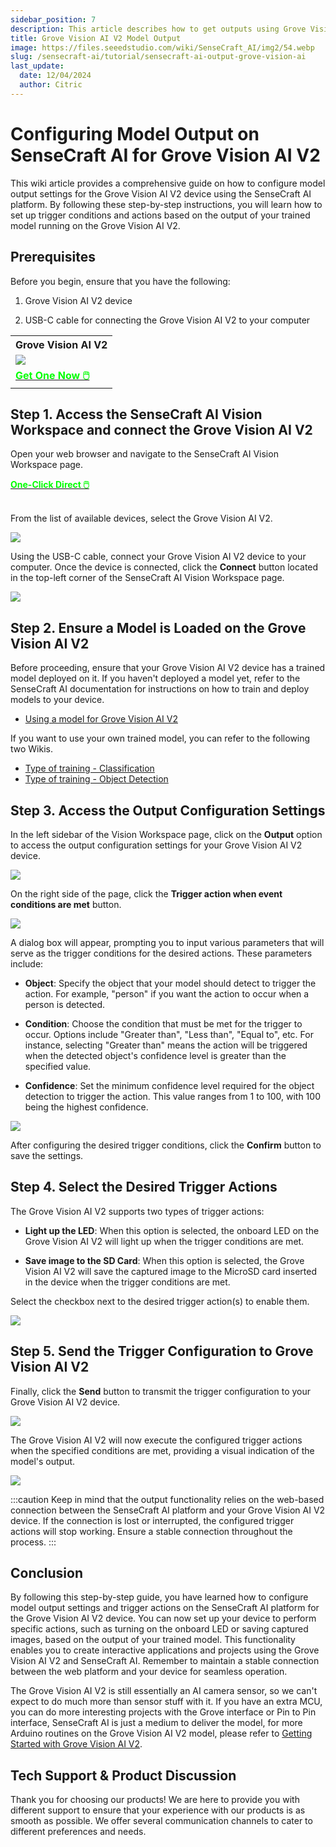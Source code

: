 ```yaml
---
sidebar_position: 7
description: This article describes how to get outputs using Grove Vision AI V2 and SenseCraft AI.
title: Grove Vision AI V2 Model Output
image: https://files.seeedstudio.com/wiki/SenseCraft_AI/img2/54.webp
slug: /sensecraft-ai/tutorial/sensecraft-ai-output-grove-vision-ai
last_update:
  date: 12/04/2024
  author: Citric
---
```


# Configuring Model Output on SenseCraft AI for Grove Vision AI V2

This wiki article provides a comprehensive guide on how to configure model output settings for the Grove Vision AI V2 device using the SenseCraft AI platform. By following these step-by-step instructions, you will learn how to set up trigger conditions and actions based on the output of your trained model running on the Grove Vision AI V2.

## Prerequisites

Before you begin, ensure that you have the following:

1. Grove Vision AI V2 device

2. USB-C cable for connecting the Grove Vision AI V2 to your computer

<div class="table-center">
	<table align="center">
		<tr>
			<th>Grove Vision AI V2</th>
		</tr>
		<tr>
			<td><div style={{textAlign:'center'}}><img src="https://files.seeedstudio.com/wiki/visionai-v2-ha/43.jpg" style={{width:250, height:'auto'}}/></div></td>
		</tr>
		<tr>
			<td><div class="get_one_now_container" style={{textAlign: 'center'}}>
				<a class="get_one_now_item" href="https://www.seeedstudio.com/Grove-Vision-AI-Module-V2-p-5851.html">
				<strong><span><font color={'FFFFFF'} size={"4"}> Get One Now 🖱️</font></span></strong>
				</a>
			</div></td>
		</tr>
	</table>
</div>

## Step 1. Access the SenseCraft AI Vision Workspace and connect the Grove Vision AI V2

Open your web browser and navigate to the SenseCraft AI Vision Workspace page.

<div class="get_one_now_container" style={{textAlign: 'center'}}>
    <a class="get_one_now_item" href="https://sensecraft.seeed.cc/ai/#/device/local?time=1733300644024">
            <strong><span><font color={'FFFFFF'} size={"4"}>One-Click Direct 🖱️</font></span></strong>
    </a>
</div><br />

From the list of available devices, select the Grove Vision AI V2.

<div style={{textAlign:'center'}}><img src="https://files.seeedstudio.com/wiki/SenseCraft_AI/img2/49.png" style={{width:1000, height:'auto'}}/></div>

Using the USB-C cable, connect your Grove Vision AI V2 device to your computer. Once the device is connected, click the **Connect** button located in the top-left corner of the SenseCraft AI Vision Workspace page.

<div style={{textAlign:'center'}}><img src="https://files.seeedstudio.com/wiki/SenseCraft_AI/img2/44.png" style={{width:800, height:'auto'}}/></div>

## Step 2. Ensure a Model is Loaded on the Grove Vision AI V2

Before proceeding, ensure that your Grove Vision AI V2 device has a trained model deployed on it. If you haven't deployed a model yet, refer to the SenseCraft AI documentation for instructions on how to train and deploy models to your device.

- [Using a model for Grove Vision AI V2](https://wiki.seeedstudio.com/sensecraft_ai_pretrained_models_for_grove_visionai_v2/)

If you want to use your own trained model, you can refer to the following two Wikis.

- [Type of training - Classification](https://wiki.seeedstudio.com/sensecraft_ai_training_classification/)
- [Type of training - Object Detection](https://wiki.seeedstudio.com/sensecraft_ai_training_object_detection/)

## Step 3. Access the Output Configuration Settings

In the left sidebar of the Vision Workspace page, click on the **Output** option to access the output configuration settings for your Grove Vision AI V2 device.

<div style={{textAlign:'center'}}><img src="https://files.seeedstudio.com/wiki/SenseCraft_AI/img2/50.png" style={{width:1000, height:'auto'}}/></div>

On the right side of the page, click the **Trigger action when event conditions are met** button.

<div style={{textAlign:'center'}}><img src="https://files.seeedstudio.com/wiki/SenseCraft_AI/img2/46.png" style={{width:800, height:'auto'}}/></div>

A dialog box will appear, prompting you to input various parameters that will serve as the trigger conditions for the desired actions. These parameters include:

   - **Object**: Specify the object that your model should detect to trigger the action. For example, "person" if you want the action to occur when a person is detected.

   - **Condition**: Choose the condition that must be met for the trigger to occur. Options include "Greater than", "Less than", "Equal to", etc. For instance, selecting "Greater than" means the action will be triggered when the detected object's confidence level is greater than the specified value.

   - **Confidence**: Set the minimum confidence level required for the object detection to trigger the action. This value ranges from 1 to 100, with 100 being the highest confidence.

<div style={{textAlign:'center'}}><img src="https://files.seeedstudio.com/wiki/SenseCraft_AI/img2/51.png" style={{width:600, height:'auto'}}/></div>

After configuring the desired trigger conditions, click the **Confirm** button to save the settings.

## Step 4. Select the Desired Trigger Actions

The Grove Vision AI V2 supports two types of trigger actions:

  - **Light up the LED**: When this option is selected, the onboard LED on the Grove Vision AI V2 will light up when the trigger conditions are met.

  - **Save image to the SD Card**: When this option is selected, the Grove Vision AI V2 will save the captured image to the MicroSD card inserted in the device when the trigger conditions are met.

Select the checkbox next to the desired trigger action(s) to enable them.

<div style={{textAlign:'center'}}><img src="https://files.seeedstudio.com/wiki/SenseCraft_AI/img2/52.png" style={{width:1000, height:'auto'}}/></div>

## Step 5. Send the Trigger Configuration to Grove Vision AI V2

Finally, click the **Send** button to transmit the trigger configuration to your Grove Vision AI V2 device.

<div style={{textAlign:'center'}}><img src="https://files.seeedstudio.com/wiki/SenseCraft_AI/img2/53.png" style={{width:1000, height:'auto'}}/></div>

The Grove Vision AI V2 will now execute the configured trigger actions when the specified conditions are met, providing a visual indication of the model's output.

<div style={{textAlign:'center'}}><img src="https://files.seeedstudio.com/wiki/SenseCraft_AI/img2/54.jpg" style={{width:400, height:'auto'}}/></div>


:::caution
Keep in mind that the output functionality relies on the web-based connection between the SenseCraft AI platform and your Grove Vision AI V2 device. If the connection is lost or interrupted, the configured trigger actions will stop working. Ensure a stable connection throughout the process.
:::

## Conclusion

By following this step-by-step guide, you have learned how to configure model output settings and trigger actions on the SenseCraft AI platform for the Grove Vision AI V2 device. You can now set up your device to perform specific actions, such as turning on the onboard LED or saving captured images, based on the output of your trained model. This functionality enables you to create interactive applications and projects using the Grove Vision AI V2 and SenseCraft AI. Remember to maintain a stable connection between the web platform and your device for seamless operation.

The Grove Vision AI V2 is still essentially an AI camera sensor, so we can't expect to do much more than sensor stuff with it. If you have an extra MCU, you can do more interesting projects with the Grove interface or Pin to Pin interface, SenseCraft AI is just a medium to deliver the model, for more Arduino routines on the Grove Vision AI V2 model, please refer to [Getting Started with Grove Vision AI V2](https://wiki.seeedstudio.com/grove_vision_ai_v2_software_support/).

## Tech Support & Product Discussion

Thank you for choosing our products! We are here to provide you with different support to ensure that your experience with our products is as smooth as possible. We offer several communication channels to cater to different preferences and needs.

<div class="button_tech_support_container">
<a href="https://discord.com/invite/QqMgVwHT3X" class="button_tech_support_sensecap"></a>
<a href="https://support.sensecapmx.com/portal/en/home" class="button_tech_support_sensecap3"></a>
</div>

<div class="button_tech_support_container">
<a href="mailto:support@sensecapmx.com" class="button_tech_support_sensecap2"></a>
<a href="https://github.com/Seeed-Studio/wiki-documents/discussions/69" class="button_discussion"></a>
</div>
